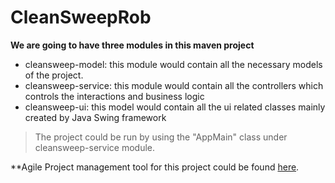 # CleanSweepRob

**We are going to have three modules in this maven project**

* cleansweep-model: this module would contain all the necessary models of the project.
* cleansweep-service: this module would contain all the controllers which controls the interactions and business logic
* cleansweep-ui: this model would contain all the ui related classes mainly created by Java Swing framework

> The project could be run by using the "AppMain" class under cleansweep-service module.

**Agile Project management tool for this project could be found [here](https://trello.com/b/K4WMd96P/clean-sweep-robotic-vacuum-cleaner).